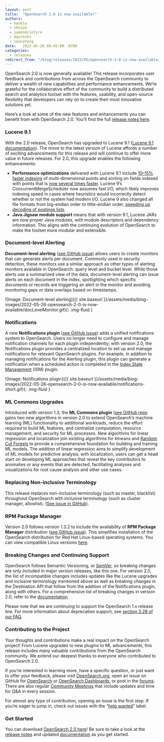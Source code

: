 ```yaml
---
layout: post
title:  "OpenSearch 2.0 is now available!"
authors:
  - henkle
  - nknize
  - jamesmcintyre
  - mqureshi
  - seanzheng
date:   2022-05-26 09:45:00 -0700
categories:
  - releases
redirect_from: "/blog/releases/2022/05/opensearch-2-0-is-now-available/"
---
```

 
OpenSearch 2.0 is now generally available! This release incorporates user feedback and contributions from across the OpenSearch community to deliver a wealth of new capabilities and performance enhancements. We’re grateful for the collaborative effort of the community to build a distributed search and analytics toolset with the features, usability, and open-source flexibility that developers can rely on to create their most innovative solutions yet.

Here’s a look at some of the new features and enhancements you can benefit from with OpenSearch 2.0. You’ll find the full [release notes here](https://github.com/opensearch-project/opensearch-build/blob/main/release-notes/opensearch-release-notes-2.0.0.md). 

### **Lucene 9.1**

With the 2.0 release, OpenSearch has upgraded to Lucene 9.1 ([Lucene 9.1 documentation](https://lucene.apache.org/core/9_1_0/index.html)). The move to the latest version of Lucene affords a number of exciting advancements for this release and will continue to offer more value in future releases. For 2.0, this upgrade enables the following enhancements:

* **Performance optimizations** delivered with Lucene 9.1 include [10–15% faster indexing](https://lucene.apache.org/core/corenews.html#apache-lucenetm-900-available) of multi-dimensional points and sorting on fields indexed with points that is [now several times faster](https://lucene.apache.org/core/corenews.html#apache-lucenetm-900-available). Lucene 9’s ConcurrentMergeScheduler now assumes fast I/O, which likely improves indexing speed in cases where heuristics would incorrectly detect whether or not the system had modern I/O. Lucene 9 also changed all file formats from big-endian order to little-endian order, [speeding up decoding of postings lists](https://issues.apache.org/jira/browse/LUCENE-9027).
* **Java Jigsaw module support** means that with version 9.1, Lucene JARs are now proper Java modules, with module descriptors and dependency information. This aligns with the continuing evolution of OpenSearch to make the toolset more modular and extensible.  

### **Document-level Alerting**

**Document-level alerting** ([see GitHub issue](https://github.com/opensearch-project/alerting/issues/238)) allows users to create monitors that can generate alerts per document. Commonly used in security detection, these monitors use a similar approach as other types of alerting monitors available in OpenSearch: query level and bucket level. While those alerts use a summarized view of the data, document-level alerting can issue alerts on each document in the index, spotlighting which specific documents or records are triggering an alert in the monitor and avoiding monitoring gaps or data overlaps based on timestamps.

![Image: Document-level alerting]({{ site.baseurl }}/assets/media/blog-images/2022-05-26-opensearch-2-0-is-now-available/docLevelMonitor.gif){: .img-fluid }

### **Notifications**

A new **Notifications plugin** ([see GitHub issue](https://github.com/opensearch-project/notifications/issues/181)) adds a unified notifications system to OpenSearch. Users no longer need to configure and manage notification channels for each plugin independently; with version 2.0, the Notifications plugin provides a centralized location to set up and manage notifications for relevant OpenSearch plugins. For example, in addition to managing notifications for the Alerting plugin, this plugin can generate a notification when a scheduled action is completed in the [Index State Management](https://opensearch.org/docs/latest/im-plugin/ism/index/) (ISM) plugin.

![Image: Notifications plugin]({{ site.baseurl }}/assets/media/blog-images/2022-05-26-opensearch-2-0-is-now-available/notifications-short.gif){: .img-fluid }

### **ML Commons Upgrades**

Introduced with version 1.3, the **ML Commons plugin** ([see GitHub repo](https://github.com/opensearch-project/ml-commons) gains two new algorithms in version 2.0 to extend OpenSearch’s machine learning (ML) functionality to additional workloads, reduce the effort required to build ML features, and centralize computation, resource management, and security for ML processes. New algorithms for linear regression and localization join existing algorithms for kmeans and [Random Cut Forests](https://opensearch.org/blog/odfe-updates/2019/11/random-cut-forests/) to provide a comprehensive foundation for building and training ML models. The addition of linear regression aims to simplify development of ML models for predictive analysis; with localization, users can get a head start on developing ML approaches that reveal the key contributors to anomalies or any events that are detected, facilitating analyses and visualizations for root cause analysis and other use cases. 

### Replacing Non-inclusive Terminology

This release replaces non-inclusive terminology (such as master, blacklist) throughout OpenSearch with inclusive terminology (such as cluster manager, allowlist). ([See issue in GitHub](https://github.com/opensearch-project/OpenSearch/issues/2589)).

### RPM Package Manager

Version 2.0 follows version 1.3.2 to include the availability of **RPM Package Manager** distribution ([see GitHub issue](https://github.com/opensearch-project/opensearch-build/issues/27)). This simplifies installation of the OpenSearch distribution for Red Hat Linux-based operating systems. You can view compatible Linux versions [here](https://opensearch.org/docs/latest/opensearch/install/compatibility/).

### Breaking Changes and Continuing Support

OpenSearch follows Semantic Versioning, or [SemVer](https://semver.org/), so breaking changes are only included in major version releases, like this one. For version 2.0, the list of incompatible changes includes updates like the Lucene upgrades and inclusive terminology mentioned above as well as breaking changes in the Destination API that follow from the addition of the Notifications plugin, along with others. For a comprehensive list of breaking changes in version 2.0, refer to the [documentation](https://github.com/opensearch-project/OpenSearch/issues/2480).

Please note that we are continuing to support the OpenSearch 1.x release line. For more information about deprecation support, see [section 3.28 of our FAQ](https://opensearch.org/faq#q3.28).

### Contributing to the Project

Your thoughts and contributions make a real impact on the OpenSearch project! From Lucene upgrades to new plugins to ML advancements, this release includes many valuable contributions from the OpenSearch community. We extend our deepest thanks to everyone who contributed to OpenSearch 2.0.

If you’re interested in learning more, have a specific question, or just want to offer your feedback, please visit [OpenSearch.org](https://opensearch.org/), open an issue on GitHub for [OpenSearch](https://github.com/opensearch-project/OpenSearch/issues) or [OpenSearch Dashboards](https://github.com/opensearch-project/OpenSearch-Dashboards/issues), or post in the [forums](https://forum.opensearch.org/). There are also regular [Community Meetings](https://www.meetup.com/OpenSearch/) that include updates and time for Q&A in every session.

For almost any type of contribution, opening an issue is the first step. If you’re eager to jump in, check out issues with the “[help wanted](https://github.com/issues?q=is%3Aopen+is%3Aissue+user%3Aopensearch-project+label%3A%22help+wanted%22)” label.

### **Get Started**

You can download [OpenSearch 2.0 here](https://opensearch.org/versions/opensearch-2-0-0.html)! Be sure to take a look at the [release notes](https://github.com/opensearch-project/opensearch-build/blob/main/release-notes/opensearch-release-notes-2.0.0.md) and updated [documentation](https://opensearch.org/docs/2.0/) as you get started.



